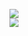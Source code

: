 [![](https://img.shields.io/badge/Made%20With-Github%20Spray-lightgrey.svg?style=for-the-badge&logo=github)](https://github.com/Annihil/github-spray#14098)  
[![](https://i.imgur.com/2DrTn0Z.gif)](https://github.com/Annihil/github-spray)
